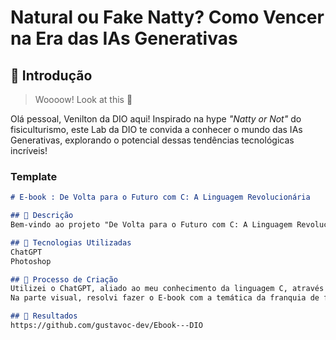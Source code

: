 # Natural ou Fake Natty? Como Vencer na Era das IAs Generativas

## 🚀 Introdução

> Woooow! Look at this 👀

Olá pessoal, Venilton da DIO aqui! Inspirado na hype _"Natty or Not"_ do fisiculturismo, este Lab da DIO te convida a conhecer o mundo das IAs Generativas, explorando o potencial dessas tendências tecnológicas incríveis!

### Template

```markdown
# E-book : De Volta para o Futuro com C: A Linguagem Revolucionária

## 📒 Descrição
Bem-vindo ao projeto "De Volta para o Futuro com C: A Linguagem Revolucionária". Este mini e-book foi criado para fornecer uma introdução clara e concisa à linguagem de programação C. Desde a história da linguagem até a sintaxe básica, este e-book é uma ferramenta essencial para iniciantes e uma referência útil para programadores experientes.

## 🤖 Tecnologias Utilizadas
ChatGPT
Photoshop

## 🧐 Processo de Criação
Utilizei o ChatGPT, aliado ao meu conhecimento da linguagem C, através da faculdade, para criar um guia enxuto da linguagem.
Na parte visual, resolvi fazer o E-book com a temática da franquia de filmes De Volta Para o Futuro.

## 🚀 Resultados
https://github.com/gustavoc-dev/Ebook---DIO
```
